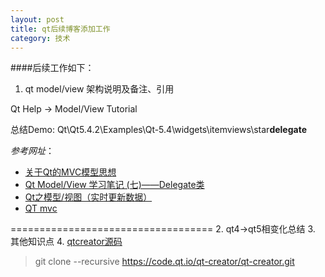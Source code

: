 ```yaml
---
layout: post
title: qt后续博客添加工作
category: 技术
---
```


####后续工作如下：

1. qt model/view 架构说明及备注、引用

Qt Help -> Model/View Tutorial

总结Demo: Qt\Qt5.4.2\Examples\Qt-5.4\widgets\itemviews\star**delegate**

*参考网址*：

* [关于Qt的MVC模型思想](http://www.cnblogs.com/onlycxue/archive/2013/01/07/2849867.html "qt")
* [Qt Model/View 学习笔记 (七)——Delegate类](http://www.cnblogs.com/takeaction/p/3662275.html "qt")
* [Qt之模型/视图（实时更新数据）](http://blog.sina.com.cn/s/blog_a6fb6cc90101hhse.html "qt")
* [QT mvc](http://bbs.csdn.net/topics/390537417 "qt")

===================================
2. qt4->qt5相变化总结
3. 其他知识点
4. [qtcreator源码](http://wiki.qt.io/Building-Qt-Creator-from-Git "qt")
> git clone --recursive https://code.qt.io/qt-creator/qt-creator.git
